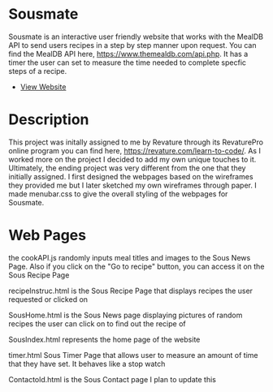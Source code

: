 # Sousmate 
Sousmate is an interactive user friendly website that works with the MealDB API to send users recipes in a step by step manner upon request. You can find the MealDB API here, https://www.themealdb.com/api.php. It has a timer the user can set to measure the time needed to complete specfic steps of a recipe. 

* [View Website](https://axb157030.github.io/Sousmate/SousIndex.html)

# Description
This project was initally assigned to me by Revature through its RevaturePro online program you can find here, https://revature.com/learn-to-code/. As I worked more on the project I decided to add my own unique touches to it. Ultimately, the ending project was very different from the one that they initially assigned. I first designed the webpages based on the wireframes they provided me but I later sketched my own wireframes through paper. I made menubar.css to give the overall styling of the webpages for Sousmate.

# Web Pages 

the cookAPI.js randomly inputs meal titles and images to the Sous News Page. Also if you click on the "Go to recipe"  button, you can access it on the Sous Recipe Page

recipeInstruc.html is the Sous Recipe Page that displays recipes the user requested or clicked on

SousHome.html is the Sous News page displaying pictures of random recipes the user can click on to find out the recipe of

SousIndex.html represents the home page of the website

timer.html Sous Timer Page that allows user to measure an amount of time that they have set. It behaves like a stop watch 

Contactold.html is the Sous Contact page I plan to update this
